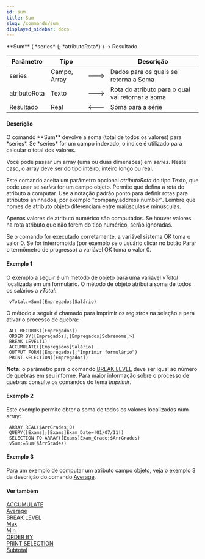```yaml
---
id: sum
title: Sum
slug: /commands/sum
displayed_sidebar: docs
---
```


<!--REF #_command_.Sum.Syntax-->**Sum** ( *series* {; *atributoRota*} ) -> Resultado<!-- END REF-->
<!--REF #_command_.Sum.Params-->
| Parâmetro | Tipo |  | Descrição |
| --- | --- | --- | --- |
| series | Campo, Array | &#x1F852; | Dados para os quais se retorna a Soma |
| atributoRota | Texto | &#x1F852; | Rota do atributo para o qual vai retornar a soma |
| Resultado | Real | &#x1F850; | Soma para a série |

<!-- END REF-->

#### Descrição 

<!--REF #_command_.Sum.Summary-->O comando **Sum** devolve a soma (total de todos os valores) para *series*.<!-- END REF--> Se *series* for um campo indexado, o índice é utilizado para calcular o total dos valores.  
  
Você pode passar um array (uma ou duas dimensões) em *series*. Neste caso, o array deve ser do tipo inteiro, inteiro longo ou real.

Este comando aceita um parâmetro opcional *atributoRota* do tipo Texto, que pode usar se *series* for um campo objeto. Permite que defina a rota do atributo a computar. Use a notação padrão ponto para definir rotas para atributos aninhados, por exemplo "company.address.number". Lembre que nomes de atributo objeto diferenciam entre maiúsculas e minúsculas. 

Apenas valores de atributo numérico são computados. Se houver valores na rota atributo que não forem do tipo numérico, serão ignoradas.

Se o comando for executado corretamente, a variável sistema OK toma o valor 0\. Se for interrompida (por exemplo se o usuário clicar no botão Parar o termômetro de progresso) a variável OK toma o valor 0.

#### Exemplo 1 

O exemplo a seguir é um método de objeto para uma variável *vTotal* localizada em um formulário. O método de objeto atribui a soma de todos os salários a *vTotal*:

```4d
 vTotal:=Sum([Empregados]Salário)
```

O método a seguir é chamado para imprimir os registros na seleção e para ativar o processo de quebra: 

```4d
 ALL RECORDS([Empregados])
 ORDER BY([Empregados];[Empregados]Sobrenome;>)
 BREAK LEVEL(1)
 ACCUMULATE([Empregados]Salário)
 OUTPUT FORM([Empregados];"Imprimir formulário")
 PRINT SELECTION([Empregados])
```

**Nota:** o parâmetro para o comando [BREAK LEVEL](break-level.md) deve ser igual ao número de quebras em seu informe. Para maior informação sobre o processo de quebras consulte os comandos do tema *Imprimir*.

#### Exemplo 2 

Este exemplo permite obter a soma de todos os valores localizados num array:

```4d
 ARRAY REAL($ArrGrades;0)
 QUERY([Exams];[Exams]Exam_Date=!01/07/11!)
 SELECTION TO ARRAY([Exams]Exam_Grade;$ArrGrades)
 vSum:=Sum($ArrGrades)
```

#### Exemplo 3 

Para um exemplo de computar um atributo campo objeto, veja o exemplo 3 da descrição do comando [Average](average.md).

#### Ver também 

[ACCUMULATE](accumulate.md)  
[Average](average.md)  
[BREAK LEVEL](break-level.md)  
[Max](max.md)  
[Min](min.md)  
[ORDER BY](order-by.md)  
[PRINT SELECTION](print-selection.md)  
[Subtotal](subtotal.md)  